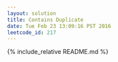 ```yaml
---
layout: solution
title: Contains Duplicate
date: Tue Feb 23 13:09:16 PST 2016
leetcode_id: 217
---
```

{% include_relative README.md %}
